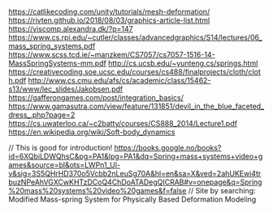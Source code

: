https://catlikecoding.com/unity/tutorials/mesh-deformation/
https://rivten.github.io/2018/08/03/graphics-article-list.html
https://viscomp.alexandra.dk/?p=147
https://www.cs.rpi.edu/~cutler/classes/advancedgraphics/S14/lectures/06_mass_spring_systems.pdf
https://www.scss.tcd.ie/~manzkem/CS7057/cs7057-1516-14-MassSpringSystems-mm.pdf
http://cs.ucsb.edu/~yunteng.cs/springs.html
https://creativecoding.soe.ucsc.edu/courses/cs488/finalprojects/cloth/cloth.pdf
http://www.cs.cmu.edu/afs/cs/academic/class/15462-s13/www/lec_slides/Jakobsen.pdf
https://gafferongames.com/post/integration_basics/
https://www.gamasutra.com/view/feature/131851/devil_in_the_blue_faceted_dress_.php?page=2
https://cs.uwaterloo.ca/~c2batty/courses/CS888_2014/Lecture1.pdf
https://en.wikipedia.org/wiki/Soft-body_dynamics


// This is good for introduction!
https://books.google.no/books?id=6XQbiLDWQhsC&pg=PA1&lpg=PA1&dq=Spring+mass+systems+video+games&source=bl&ots=LWPn1_Ul-v&sig=3S5QHrHD370o5Vcbb2nLeuSg70A&hl=en&sa=X&ved=2ahUKEwi4trbuzNPeAhVGXCwKHTzDCoQ4ChDoATADegQICRAB#v=onepage&q=Spring%20mass%20systems%20video%20games&f=false
// Site by searching: Modified Mass-spring System for Physically Based Deformation Modeling 
